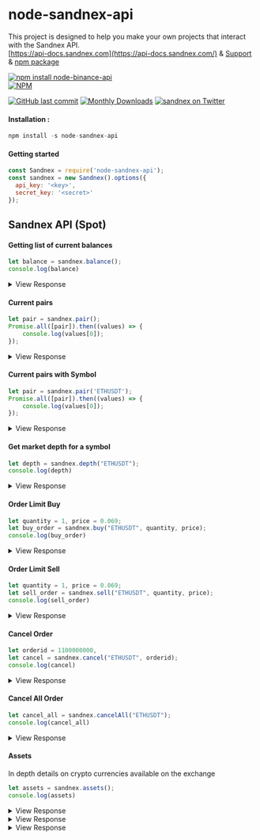 # node-sandnex-api
This project is designed to help you make your own projects that interact with the Sandnex API.
<br>
<a href="https://api.docs.sandnex.com">[https://api-docs.sandnex.com](https://api-docs.sandnex.com/)</a> &amp;
<a href="https://t.me/sandnex">Support</a> &amp;
<a href="https://www.npmjs.com/package/node-sandnex-api">npm package</a>


[![npm install node-binance-api](https://api-docs.sandnex.com/images/sand-logo-0d9fa8ee.png)](https://npmjs.org/package/node-sandnex-api)
<br>
[![NPM](https://nodei.co/npm/node-sandnex-api.png?compact=true)](https://npmjs.org/package/node-sandnex-api)

[![GitHub last commit](https://img.shields.io/github/last-commit/sandnex/node-sandnex-api.svg?maxAge=2400&labelColor=333&label=🟣%20updated)](#) [![Monthly Downloads](https://img.shields.io/npm/dm/node-sandnex-api.svg?labelColor=29B6F6&color=3D5AFE&label=downloads&logo=bitcoin-lightning)](https://npm-stat.com/charts.html?package=node-sandnex-api&from=2017-07-01&to=2020-07-01) 
[![sandnex on Twitter](https://img.shields.io/twitter/follow/Sandnex.svg?style=social)](https://twitter.com/Sandnex)


#### Installation :
```javascript
npm install -s node-sandnex-api
```

#### Getting started
```javascript
const Sandnex = require('node-sandnex-api');
const sandnex = new Sandnex().options({
  api_key: '<key>',
  secret_key: '<secret>'
});
```

## Sandnex API (Spot)

#### Getting list of current balances
```javascript
let balance = sandnex.balance();
console.log(balance)
```
<details>
 <summary>View Response</summary>

```js
{ status: true,result : [ { ticker_id: 'BTC_USDT', base: 'BTC', target: 'USDT' }] }
```
</details>

#### Current pairs
```javascript
let pair = sandnex.pair();
Promise.all([pair]).then((values) => {
    console.log(values[0]);
});
```

<details>
 <summary>View Response</summary>

```js
{ status: true,result : [ { ticker_id: 'BTC_USDT', base: 'BTC', target: 'USDT' }] }
```
</details>

#### Current pairs with Symbol
```javascript
let pair = sandnex.pair('ETHUSDT');
Promise.all([pair]).then((values) => {
    console.log(values[0]);
});
```

<details>
 <summary>View Response</summary>

```js
{ status: true,result : { ticker_id: '11111', base: '111', target: '111' } }
```
</details>


#### Get market depth for a symbol
```javascript
let depth = sandnex.depth("ETHUSDT");
console.log(depth)
```

<details>
 <summary>View Response</summary>

```js
{
  status: true,
  result : [{
    bids: [
      '0.00022997': '49.00000000',
      '0.00022867': '11.00000000',
      '0.00022865': '1149.00000000',
      '0.00022810': '20.00000000',
      '0.00022800': '1000.00000000',
      '0.00022777': '1350.00000000',
    ],
    asks : [
      '0.00022999': '32.00000000',
      '0.00023086': '583.00000000',
      '0.00023095': '1154.00000000',
      '0.00023119': '781.00000000',
      '0.00023120': '3401.00000000',
      '0.00023180': '4889.00000000',
    ],
  }]
}
```
</details>

#### Order Limit Buy
```javascript
let quantity = 1, price = 0.069;
let buy_order = sandnex.buy("ETHUSDT", quantity, price);
console.log(buy_order)
```

<details>
 <summary>View Response</summary>

```js
{
  status: true,
  result : [
    {
      pair: 'ETHUSDT',
      quantity: 1,
      price: 0.069,
      result: 0.069,
    }
    
  ]
}
```
</details>


#### Order Limit Sell
```javascript
let quantity = 1, price = 0.069;
let sell_order = sandnex.sell("ETHUSDT", quantity, price);
console.log(sell_order)
```

<details>
 <summary>View Response</summary>

```js
{
  status: true,
  result : [
    {
      pair: 'ETHUSDT',
      quantity: 1,
      price: 0.069,
      result: 0.069,
    }
  ]
}
```
</details>


#### Cancel Order
```javascript
let orderid = 1100000000,
let cancel = sandnex.cancel("ETHUSDT", orderid);
console.log(cancel)
```

<details>
 <summary>View Response</summary>

```js
{
  status: true,
  pair: 'ETHUSDT',
  orderid : 100000000,
  result : []
}
```
</details>

#### Cancel All Order
```javascript
let cancel_all = sandnex.cancelAll("ETHUSDT");
console.log(cancel_all)
```

<details>
 <summary>View Response</summary>

```js
{
  status: true,
  pair: 'ETHUSDT',
  result : []
}
```
</details>


#### Assets 
In depth details on crypto currencies available on the exchange
```javascript
let assets = sandnex.assets();
console.log(assets)
```

<details>
 <summary>View Response</summary>

```js
{
  status: true,
  result : [
    {
      "trading_pairs": "XRP_BTC",
      "last_price": 0.0000203,
      "lowest_ask": 0.0000213,
      "highest_bid": 0.0000202,
      "base_volume": 350700,
      "quote_volume": 7.139649999999999,
      "price_change_percent_24h": -0.49019607843137253,
      "highest_price_24h": 0.0000204,
      "lowest_price_24h": 0.0000203
    },
    {
    "trading_pairs": "LTC_BTC",
    "last_price": 0.00469,
    "lowest_ask": 0.00479,
    "highest_bid": 0.00469,
    "base_volume": 592.88,
    "quote_volume": 2.7840513999999996,
    "price_change_percent_24h": -0.635593220338983,
    "highest_price_24h": 0.00471,
    "lowest_price_24h": 0.00466
    }
  ]
}
```
</details>

<details>
 <summary>View Response</summary>

```js
{
  status: true,
  result : [
    {
      "trading_pairs": "XRP_BTC",
      "last_price": 0.0000203,
      "lowest_ask": 0.0000213,
      "highest_bid": 0.0000202,
      "base_volume": 350700,
      "quote_volume": 7.139649999999999,
      "price_change_percent_24h": -0.49019607843137253,
      "highest_price_24h": 0.0000204,
      "lowest_price_24h": 0.0000203
    },
    {
    "trading_pairs": "LTC_BTC",
    "last_price": 0.00469,
    "lowest_ask": 0.00479,
    "highest_bid": 0.00469,
    "base_volume": 592.88,
    "quote_volume": 2.7840513999999996,
    "price_change_percent_24h": -0.635593220338983,
    "highest_price_24h": 0.00471,
    "lowest_price_24h": 0.00466
    }
  ]
}
```

#### Asset pair symbol
In depth details on crypto currencies available on the exchange
```javascript
let asset = sandnex.asset('XRP_BTC');
console.log(asset)
```
</details><details>
 <summary>View Response</summary>

```js
{
  status: true,
  pair : 'XRP_BTC'
  result : [
    {
      "trading_pairs": "XRP_BTC",
      "last_price": 0.0000203,
      "lowest_ask": 0.0000213,
      "highest_bid": 0.0000202,
      "base_volume": 350700,
      "quote_volume": 7.139649999999999,
      "price_change_percent_24h": -0.49019607843137253,
      "highest_price_24h": 0.0000204,
      "lowest_price_24h": 0.0000203
    }
  ]
}
```
</details>







